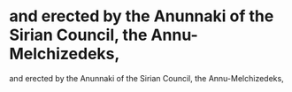 # and erected by the Anunnaki of the Sirian Council, the Annu-Melchizedeks,

and erected by the Anunnaki of the Sirian Council, the Annu-Melchizedeks,